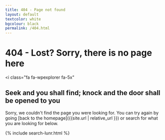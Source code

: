 ```yaml
---
title: 404 - Page not found
layout: default
textcolor: white
bgcolour: black
permalink: /404.html
---
```


# 404 - Lost? Sorry, there is no page here


<i class="fa fa-wpexplorer fa-5x"</i>


## Seek and you shall find; knock and the door shall be opened to you

Sorry, we couldn't find the page you were looking for. You can try again by going [back to the homepage]({{site.url | relative_url }}) or search for what you are looking for below.

 
{% include search-lunr.html %}

